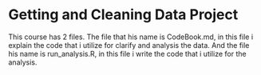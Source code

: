 # Getting and Cleaning Data Project

This course has 2 files.
The file that his name is CodeBook.md, in this file i explain the code that i utilize for clarify and analysis the data. 
And the file his name is run_analysis.R, in this file i write the code that i utilize for the analysis. 
